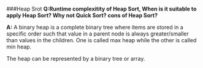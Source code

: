 ###Heap Srot
**Q:Runtime complexitity of Heap Sort, When is it suitable to apply Heap Sort? Why not Quick Sort? cons of Heap Sort?**

**A:** A binary heap is a complete binary tree where items are stored in a specific order such that value in a parent node is always greater/smaller than values in the children. One is called max heap while the other is called min heap. 

The heap can be represented by a binary tree or array. 

